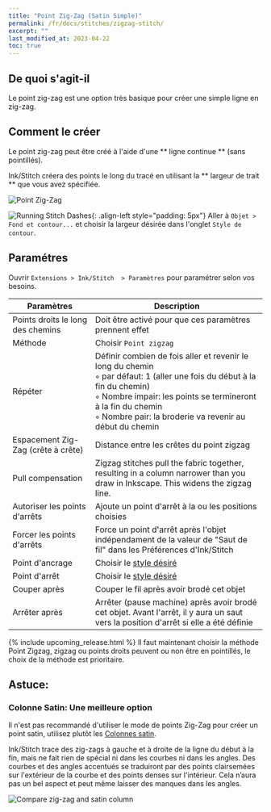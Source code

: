 ```yaml
---
title: "Point Zig-Zag (Satin Simple)"
permalink: /fr/docs/stitches/zigzag-stitch/
excerpt: ""
last_modified_at: 2023-04-22
toc: true
---
```

## De quoi s'agit-il

Le point zig-zag est une option très basique pour créer une simple ligne en zig-zag.

## Comment le créer

Le point zig-zag peut être créé à l'aide d'une ** ligne continue ** (sans pointillés).

Ink/Stitch créera des points le long du tracé en utilisant la ** largeur de trait ** que vous avez spécifiée.

![Point Zig-Zag](/assets/images/docs/stitches-zigzag.jpg)

![Running Stitch Dashes](/assets/images/docs/simple-satin-stroke.jpg){: .align-left style="padding: 5px"}
Aller à `Objet > Fond et contour...` et choisir la largeur désirée dans l'onglet `Style de contour`.

## Paramétres

Ouvrir `Extensions > Ink/Stitch  > Paramètres` pour paramétrer selon vos besoins.

|Paramètres|Description|
|---|---|
|Points droits le long des chemins |Doit être activé pour que ces paramètres prennent effet|
|Méthode                           |Choisir `Point zigzag`|
|Répéter                           |Définir combien de fois aller et revenir le long du chemin<br />◦ par défaut: 1 (aller une fois du début à la fin du chemin)<br />◦ Nombre impair: les points se termineront à la fin du chemin<br />◦ Nombre pair: la broderie va revenir au début du chemin|
|Espacement Zig-Zag (crête à crête)|Distance entre les crêtes du point zigzag|
|Pull compensation                 |Zigzag stitches pull the fabric together, resulting in a column narrower than you draw in Inkscape. This widens the zigzag line.|
|Autoriser les points d'arrêts     |Ajoute un point d'arrêt à la ou les positions choisies|
|Forcer les points d'arrêts        |Force un point d'arrêt après l'objet indépendament de la valeur de "Saut de fil" dans les Préférences d'Ink/Stitch|
|Point d'ancrage                   |Choisir le  [style désiré](/fr/docs/stitches/lock-stitches/)|
|Point d'arrêt                     |Choisir le  [style désiré](/fr/docs/stitches/lock-stitches/)|
|Couper après                      |Couper le fil après avoir brodé cet objet|
|Arrêter après                     |Arrêter (pause machine) après avoir brodé cet objet. Avant l'arrêt, il y aura un saut vers la position d'arrêt si elle a été définie|

{% include upcoming_release.html %} 
Il faut maintenant choisir la méthode Point Zigzag, zigzag ou points droits peuvent ou non être en pointillés, le choix de la méthode est prioritaire.

## Astuce:

### Colonne Satin: Une meilleure option

Il n'est pas recommandé d'utiliser le mode de points Zig-Zag pour créer un point satin, utilisez plutôt les  [Colonnes satin](/fr/docs/stitches/satin-column/).

Ink/Stitch trace des zig-zags à gauche et à droite de la ligne du début à la fin, mais ne fait rien de spécial ni dans les courbes ni dans les angles. Des courbes et des angles accentués se traduiront par des points clairsemées sur l'extérieur de la courbe et des points denses sur l'intérieur. Cela n’aura pas un bel aspect et peut même laisser des manques dans les angles. 

![Compare zig-zag and satin column](/assets/images/docs/en/zig-zag-column.jpg)
